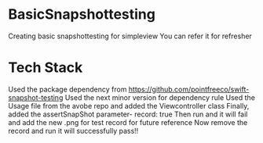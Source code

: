 # BasicSnapshottesting
Creating basic snapshottesting for simpleview 
You can refer it for refresher

# Tech Stack
Used the package dependency from https://github.com/pointfreeco/swift-snapshot-testing
Used the next minor version for dependency rule
Used the Usage file from the avobe repo and added the Viewcontroller class 
Finally, added the assertSnapShot parameter- record: true
Then run and it will fail and add the new .png for test record for future reference
Now remove the record and run it will successfully pass!!


